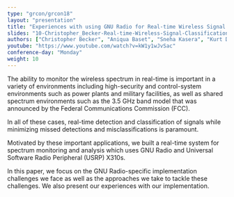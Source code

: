 ```yaml
---
type: "grcon/grcon18"
layout: "presentation"
title: "Experiences with using GNU Radio for Real-time Wireless Signal Classification"
slides: "10-Christopher_Becker-Real-time-Wireless-Signal-Classification.pdf"
authors: ["Christopher Becker", "Aniqua Baset", "Sneha Kasera", "Kurt Derr", "Samuel Ramirez"]
youtube: "https://www.youtube.com/watch?v=kW1y1wJvSac"
conference-day: "Monday"
weight: 10
---
```

The ability to monitor the wireless spectrum in real-time is important in a variety of environments including high-security and control-system environments such as power plants and military facilities, as well as shared spectrum environments such as the 3.5 GHz band model that was announced by the Federal Communications Commission (FCC).

In all of these cases, real-time detection and classification of signals while minimizing missed detections and misclassifications is paramount.

Motivated by these important applications, we built a real-time system for spectrum monitoring and analysis which uses GNU Radio and Universal Software Radio Peripheral (USRP) X310s.

In this paper, we focus on the GNU Radio-specific implementation challenges we face as well as the approaches we take to tackle these challenges. We also present our experiences with our implementation.

